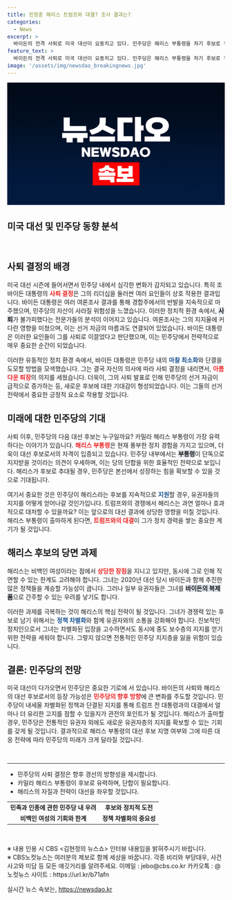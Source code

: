```yaml
---
title: 민정훈 해리스 트럼프와 대결? 조사 결과는?
categories:
  - News
excerpt: >
  바이든의 전격 사퇴로 미국 대선이 요동치고 있다. 민주당은 해리스 부통령을 차기 후보로 유력히 예상하는 가운데, 트럼프와의 경쟁에서 그녀의 장단점이 쟁점으로 떠오르고 있다. 미셸 오바마의 출마 가능성은 여전히 낮고, 민주당의 단합이 최대 과제가 될 전망이다.
feature_text: >
  바이든의 전격 사퇴로 미국 대선이 요동치고 있다. 민주당은 해리스 부통령을 차기 후보로 유력히 예상하는 가운데, 트럼프와의 경쟁에서 그녀의 장단점이 쟁점으로 떠오르고 있다. 미셸 오바마의 출마 가능성은 여전히 낮고, 민주당의 단합이 최대 과제가 될 전망이다.
image: '/assets/img/newsdao_breakingnews.jpg'
---
```


<p><img src="/assets/img/newsdao_breakingnews.jpg" alt="firstkoreanews 속보" /></p>

<h2 data-ke-size="size26">미국 대선 및 민주당 동향 분석</h2>

<p data-ke-size="size16">&nbsp;</p>

<h2 data-ke-size="size26">사퇴 결정의 배경</h2>

<p data-ke-size="size16">미국 대선 시즌에 들어서면서 민주당 내에서 심각한 변화가 감지되고 있습니다. 특히 조 바이든 대통령의 <b><span style="color: #ee2323;">사퇴 결정</span></b>은 그의 리더십을 둘러싼 여러 요인들이 상호 작용한 결과입니다. 바이든 대통령은 여러 여론조사 결과를 통해 경합주에서의 반발을 지속적으로 마주했으며, 민주당의 자산이 사라질 위험성을 느꼈습니다. 이러한 정치적 환경 속에서, <b><span style="background-color: #21538527;">사퇴</span></b>가 불가피했다는 전문가들의 분석이 이어지고 있습니다. 여론조사는 그의 지지율에 커다란 영향을 미쳤으며, 이는 선거 자금의 마름과도 연결되어 있었습니다. 바이든 대통령은 이러한 요인들이 그를 사퇴로 이끌었다고 판단했으며, 이는 민주당에서 전략적으로 매우 중요한 순간이 되었습니다.</p>

<p data-ke-size="size16">이러한 유동적인 정치 환경 속에서, 바이든 대통령은 민주당 내의 <b><span style="color: #1a5490;">마찰 최소화</span></b>와 단결을 도모할 방법을 모색했습니다. 그는 결국 자신의 의사에 따라 사퇴 결정을 내리면서, <b><span style="color: #ee2323;">아름다운 퇴장</span></b>의 의지를 세웠습니다. 더욱이, 그의 사퇴 발표로 인해 민주당의 선거 자금이 급적으로 증가하는 등, 새로운 후보에 대한 기대감이 형성되었습니다. 이는 그들의 선거 전략에서 중요한 긍정적 요소로 작용할 것입니다.</p>

<h2 data-ke-size="size26">미래에 대한 민주당의 기대</h2>

<p data-ke-size="size16">사퇴 이후, 민주당의 다음 대선 후보는 누구일까요? 카밀라 해리스 부통령이 가장 유력하다는 이야기가 있습니다. <b><span style="color: #ee2323;">해리스 부통령</span></b>은 현재 풍부한 정치 경험을 가지고 있으며, 더욱이 대선 후보로서의 자격이 입증되고 있습니다. 민주당 내부에서는 <b><span style="background-color: #21538527;">부통령</span></b>이 단독으로 지지받을 것이라는 의견이 우세하며, 이는 당의 단합을 위한 효율적인 전략으로 보입니다. 해리스가 후보로 추대될 경우, 민주당은 본선에서 성장하는 힘을 확보할 수 있을 것으로 기대됩니다.</p>

<p data-ke-size="size16">여기서 중요한 것은 민주당이 해리스라는 후보를 지속적으로 <b><span style="color: #1a5490;">지원</span></b>할 경우, 유권자들의 지지를 어떻게 얻어나갈 것인가입니다. 트럼프와의 경쟁에서 해리스는 과연 얼마나 효과적으로 대처할 수 있을까요? 이는 앞으로의 대선 결과에 상당한 영향을 미칠 것입니다. 해리스 부통령이 출마하게 된다면, <b><span style="color: #ee2323;">트럼프와의 대결</span></b>이 그가 정치 경력을 쌓는 중요한 계기가 될 것입니다.</p>

<h2 data-ke-size="size26">해리스 후보의 당면 과제</h2>

<p data-ke-size="size16">해리스는 비백인 여성이라는 점에서 <b><span style="color: #ee2323;">상당한 장점</span></b>을 지니고 있지만, 동시에 그로 인해 직면할 수 있는 한계도 고려해야 합니다. 그녀는 2020년 대선 당시 바이든과 함께 추진한 많은 정책들을 계승할 가능성이 큽니다. 그러나 일부 유권자들은 그녀를 <b><span style="background-color: #21538527;">바이든의 복제품</span></b>으로 간주할 수 있는 우려를 낳기도 합니다.</p>

<p data-ke-size="size16">이러한 과제를 극복하는 것이 해리스의 핵심 전략이 될 것입니다. 그녀가 경쟁력 있는 후보로 남기 위해서는 <b><span style="color: #1a5490;">정책 차별화</span></b>와 함께 유권자와의 소통을 강화해야 합니다. 진보적인 정치인으로서 그녀는 차별화된 입장을 고수하면서도 동시에 중도 보수층의 지지를 얻기 위한 전략을 세워야 합니다. 그렇지 않으면 전통적인 민주당 지지층을 잃을 위험이 있습니다.</p>

<h2 data-ke-size="size26">결론: 민주당의 전망</h2>

<p data-ke-size="size16">미국 대선이 다가오면서 민주당은 중요한 기로에 서 있습니다. 바이든의 사퇴와 해리스의 대선 후보로서의 등장 가능성은 <b><span style="color: #ee2323;">민주당의 향후 방향</span></b>에 큰 변화를 주도할 것입니다. 민주당이 내세울 차별화된 정책과 단결된 지지를 통해 트럼프 전 대통령과의 대결에서 얼마나 더 유리한 고지를 점할 수 있을지가 관전의 포인트가 될 것입니다. 해리스가 출마할 경우, 민주당은 전통적인 유권자 외에도 새로운 유권자층의 지지를 확보할 수 있는 기회를 갖게 될 것입니다. 결과적으로 해리스 부통령의 대선 후보 지명 여부와 그에 따른 대응 전략에 따라 민주당의 미래가 크게 달라질 것입니다.</p>

<p data-ke-size="size16">&nbsp;</p>

<hr/>

<ul>
<li>민주당의 사퇴 결정은 향후 경선의 방향성을 제시합니다.</li>
<li>카밀라 해리스 부통령이 후보로 유력하며, 단합이 필요합니다.</li>
<li>해리스의 자질과 전략이 대선을 좌우할 것입니다.</li>
</ul>

<table>
<tr>
<td style="text-align: center; height: 17px;"><b>민족과 인종에 관한 민주당 내 우려</b></td>
<td style="text-align: center; height: 17px;"><b>후보와 정치적 도전</b></td>
</tr>
<tr>
<td style="text-align: center; height: 17px;"><b>비백인 여성의 기회와 한계</b></td>
<td style="text-align: center; height: 17px;"><b>정책 차별화의 중요성</b></td>
</tr>
</table>

<p data-ke-size="size16">&nbsp;</p>

<p>※ 내용 인용 시 CBS &lt;김현정의 뉴스쇼&gt; 인터뷰 내용임을 밝혀주시기 바랍니다.<br />
※ CBS노컷뉴스는 여러분의 제보로 함께 세상을 바꿉니다. 각종 비리와 부당대우, 사건사고와 미담 등 모든 얘깃거리를 알려주세요. 이메일 : jebo@cbs.co.kr 카카오톡 : @노컷뉴스 사이트 : https://url.kr/b71afn</p>
실시간 뉴스 속보는, <a href="https://newsdao.kr" rel="dofollow">https://newsdao.kr</a>


